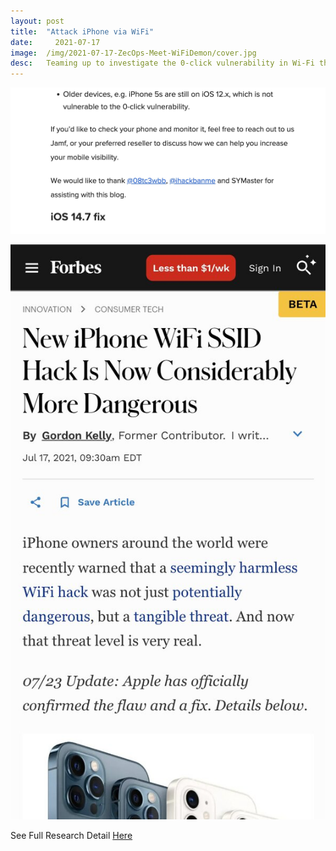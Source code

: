 ```yaml
---
layout:	post
title:	"Attack iPhone via WiFi"
date:	  2021-07-17
image:  /img/2021-07-17-ZecOps-Meet-WiFiDemon/cover.jpg
desc:   Teaming up to investigate the 0-click vulnerability in Wi-Fi that allows remote code execution.
---
```


![Report Screenshot](/img/2021-07-17-ZecOps-Meet-WiFiDemon/pic.jpg)

![Report Screenshot](/img/2021-07-17-ZecOps-Meet-WiFiDemon/pic2.jpg)

See Full Research Detail [Here](https://www.jamf.com/blog/meet-wifidemon-ios-wifi-rce-0-day-vulnerability-and-a-zero-click-vulnerability-that-was-silently-patched/)



